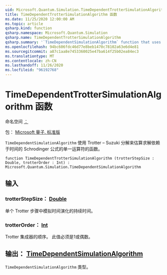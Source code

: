 ```yaml
---
uid: Microsoft.Quantum.Simulation.TimeDependentTrotterSimulationAlgorithm
title: TimeDependentTrotterSimulationAlgorithm 函数
ms.date: 11/25/2020 12:00:00 AM
ms.topic: article
qsharp.kind: function
qsharp.namespace: Microsoft.Quantum.Simulation
qsharp.name: TimeDependentTrotterSimulationAlgorithm
qsharp.summary: '`TimeDependentSimulationAlgorithm` function that uses a Trotter–Suzuki decomposition to approximate a unitary operator that solves the time-dependent Schrodinger equation.'
ms.openlocfilehash: 94bc606fdc46d77e8beb1470c78102a63e6d4e81
ms.sourcegitcommit: a87c1aa8e7453360025e47ba614f25b02ea84ec3
ms.translationtype: MT
ms.contentlocale: zh-CN
ms.lasthandoff: 11/26/2020
ms.locfileid: "96192768"
---
```

# <a name="timedependenttrottersimulationalgorithm-function"></a>TimeDependentTrotterSimulationAlgorithm 函数

命名空间 [：](xref:Microsoft.Quantum.Simulation)

包： [Microsoft 量子. 标准版](https://nuget.org/packages/Microsoft.Quantum.Standard)


`TimeDependentSimulationAlgorithm` 使用 Trotter – Suzuki 分解来估算求解依赖于时间的 Schrodinger 公式的单一运算符的函数。

```qsharp
function TimeDependentTrotterSimulationAlgorithm (trotterStepSize : Double, trotterOrder : Int) : Microsoft.Quantum.Simulation.TimeDependentSimulationAlgorithm
```


## <a name="input"></a>输入

### <a name="trotterstepsize--double"></a>trotterStepSize： [Double](xref:microsoft.quantum.lang-ref.double)

单个 Trotter 步骤中模拟时间演化的持续时间。


### <a name="trotterorder--int"></a>trotterOrder： [Int](xref:microsoft.quantum.lang-ref.int)

Trotter 集成器的顺序。 此值必须是1或偶数。



## <a name="output--timedependentsimulationalgorithm"></a>输出： [TimeDependentSimulationAlgorithm](xref:Microsoft.Quantum.Simulation.TimeDependentSimulationAlgorithm)

`TimeDependentSimulationAlgorithm` 类型。